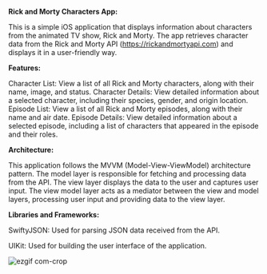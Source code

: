**Rick and Morty Characters App:**

This is a simple iOS application that displays information about characters from the animated TV show, Rick and Morty. The app retrieves character data from the Rick and Morty API (https://rickandmortyapi.com) and displays it in a user-friendly way.

**Features:**

Character List: View a list of all Rick and Morty characters, along with their name, image, and status.
Character Details: View detailed information about a selected character, including their species, gender, and origin location.
Episode List: View a list of all Rick and Morty episodes, along with their name and air date.
Episode Details: View detailed information about a selected episode, including a list of characters that appeared in the episode and their roles.

**Architecture:**

This application follows the MVVM (Model-View-ViewModel) architecture pattern. The model layer is responsible for fetching and processing data from the API. The view layer displays the data to the user and captures user input. The view model layer acts as a mediator between the view and model layers, processing user input and providing data to the view layer.

**Libraries and Frameworks:**

SwiftyJSON: Used for parsing JSON data received from the API.

UIKit: Used for building the user interface of the application.


![ezgif com-crop](https://user-images.githubusercontent.com/101280910/225419052-345e324b-d330-4433-b2bb-9edd7674e5f9.gif)



